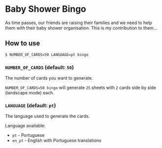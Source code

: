 # Baby Shower Bingo

As time passes, our friends are raising their families and we need to help them with their baby shower organisation. This is my contribution to them...

## How to use

```bash
$ NUMBER_OF_CARDS=50 LANGUAGE=pt bingo
```

### `NUMBER_OF_CARDS` (default: `50`)

The number of cards you want to generate.

`NUMBER_OF_CARDS=50 bingo` will generate `25` sheets with `2` cards side by side (landscape mode) each.

### `LANGUAGE` (default: `pt`)

The language used to generate the cards.

Language available:

- `pt` - Portuguese
- `en_pt` - English with Portuguese translations
